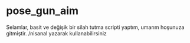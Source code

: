 # pose_gun_aim
Selamlar, basit ve değişik bir silah tutma scripti yaptım, umarım hoşunuza gitmiştir.
/nisanal yazarak kullanabilirsiniz

